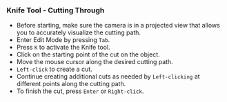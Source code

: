### Knife Tool - Cutting Through

- Before starting, make sure the camera is in a projected view that allows you to accurately visualize the cutting path.
- Enter Edit Mode by pressing `Tab`.
- Press `K` to activate the Knife tool.
- Click on the starting point of the cut on the object.
- Move the mouse cursor along the desired cutting path.
- `Left-click` to create a cut.
- Continue creating additional cuts as needed by `Left-clicking` at different points along the cutting path.
- To finish the cut, press `Enter` or `Right-click`.
